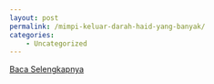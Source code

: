 ```yaml
---
layout: post
permalink: /mimpi-keluar-darah-haid-yang-banyak/
categories:
    - Uncategorized
---
```


[Baca Selengkapnya](/08)